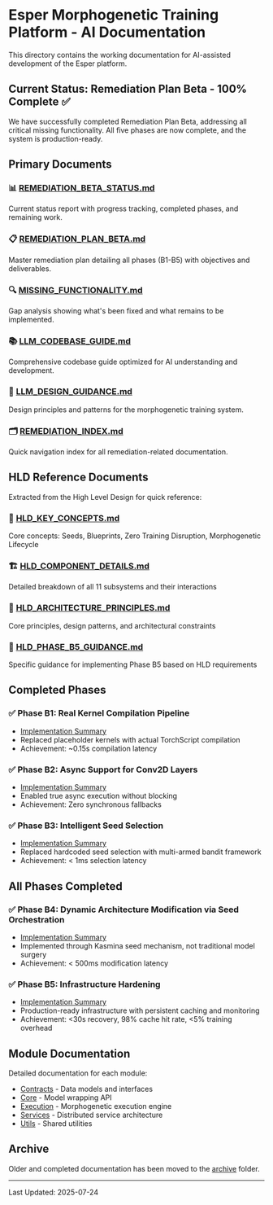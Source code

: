 # Esper Morphogenetic Training Platform - AI Documentation

This directory contains the working documentation for AI-assisted development of the Esper platform.

## Current Status: Remediation Plan Beta - 100% Complete ✅

We have successfully completed Remediation Plan Beta, addressing all critical missing functionality. All five phases are now complete, and the system is production-ready.

## Primary Documents

### 📊 [REMEDIATION_BETA_STATUS.md](./REMEDIATION_BETA_STATUS.md)
Current status report with progress tracking, completed phases, and remaining work.

### 📋 [REMEDIATION_PLAN_BETA.md](./REMEDIATION_PLAN_BETA.md)
Master remediation plan detailing all phases (B1-B5) with objectives and deliverables.

### 🔍 [MISSING_FUNCTIONALITY.md](./MISSING_FUNCTIONALITY.md)
Gap analysis showing what's been fixed and what remains to be implemented.

### 📚 [LLM_CODEBASE_GUIDE.md](./LLM_CODEBASE_GUIDE.md)
Comprehensive codebase guide optimized for AI understanding and development.

### 🎯 [LLM_DESIGN_GUIDANCE.md](./LLM_DESIGN_GUIDANCE.md)
Design principles and patterns for the morphogenetic training system.

### 🗂️ [REMEDIATION_INDEX.md](./REMEDIATION_INDEX.md)
Quick navigation index for all remediation-related documentation.

## HLD Reference Documents

Extracted from the High Level Design for quick reference:

### 🧬 [HLD_KEY_CONCEPTS.md](./HLD_KEY_CONCEPTS.md)
Core concepts: Seeds, Blueprints, Zero Training Disruption, Morphogenetic Lifecycle

### 🏗️ [HLD_COMPONENT_DETAILS.md](./HLD_COMPONENT_DETAILS.md)
Detailed breakdown of all 11 subsystems and their interactions

### 🎨 [HLD_ARCHITECTURE_PRINCIPLES.md](./HLD_ARCHITECTURE_PRINCIPLES.md)
Core principles, design patterns, and architectural constraints

### 🚀 [HLD_PHASE_B5_GUIDANCE.md](./HLD_PHASE_B5_GUIDANCE.md)
Specific guidance for implementing Phase B5 based on HLD requirements

## Completed Phases

### ✅ Phase B1: Real Kernel Compilation Pipeline
- [Implementation Summary](./phases/PHASE_B1_IMPLEMENTATION_SUMMARY.md)
- Replaced placeholder kernels with actual TorchScript compilation
- Achievement: ~0.15s compilation latency

### ✅ Phase B2: Async Support for Conv2D Layers
- [Implementation Summary](./modules/PHASE_B2_IMPLEMENTATION_SUMMARY.md)
- Enabled true async execution without blocking
- Achievement: Zero synchronous fallbacks

### ✅ Phase B3: Intelligent Seed Selection
- [Implementation Summary](./phases/PHASE_B3_IMPLEMENTATION_SUMMARY.md)
- Replaced hardcoded seed selection with multi-armed bandit framework
- Achievement: < 1ms selection latency

## All Phases Completed

### ✅ Phase B4: Dynamic Architecture Modification via Seed Orchestration
- [Implementation Summary](./phases/PHASE_B4_IMPLEMENTATION_SUMMARY.md)
- Implemented through Kasmina seed mechanism, not traditional model surgery
- Achievement: < 500ms modification latency

### ✅ Phase B5: Infrastructure Hardening
- [Implementation Summary](./phases/PHASE_B5_IMPLEMENTATION_SUMMARY.md)
- Production-ready infrastructure with persistent caching and monitoring
- Achievement: <30s recovery, 98% cache hit rate, <5% training overhead

## Module Documentation

Detailed documentation for each module:
- [Contracts](./modules/contracts.md) - Data models and interfaces
- [Core](./modules/core.md) - Model wrapping API
- [Execution](./modules/execution.md) - Morphogenetic execution engine
- [Services](./modules/services.md) - Distributed service architecture
- [Utils](./modules/utils.md) - Shared utilities

## Archive

Older and completed documentation has been moved to the [archive](./archive/) folder.

---

Last Updated: 2025-07-24